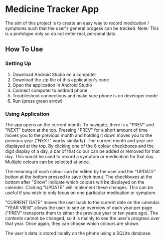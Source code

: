 # Medicine Tracker App

The aim of this project is to create an easy way to record medication / symptoms such that the user's general progess can be tracked. Note: This is a prototype only so do not enter real, personal data.

## How To Use

### Setting Up

1. Download Android Studio on a computer
2. Download the zip file of this application's code 
3. Open the application in Android Studio
4. Connect computer to android phone
5. Troubleshoot connections and make sure phone is on developer mode
6. Run (press green arrow)

### Using Application

The app opens on the current month. To navigate, there is a "PREV" and "NEXT" button at the top. Pressing "PREV" for a short amount of time moves you to the previous month and holding it down moves you to the previous year ("NEXT" works similarly). The current month and year are displayed at the top. By clicking one of the 8 colour checkboxes and the digit display of a day, a bar of that colour can be added or removed for that day. This would be used to record a symptom or medication for that day. Multiple colours can be selected at once.

The meaning of each colour can be edited by the user and the "UPDATE" button at the bottom pressed to save their input. The checkboxes at the bottom after "Show" indicate which colours will be displayed on the calender. Clicking "UPDATE" will implement these changes. This can be useful if you wish to only focus on one particular medication or symptom.

"CURRENT DATE" moves the user back to the current date on the calendar. "YEAR VIEW" allows the user to see an overview of each year per page ("PREV" transports them to either the previous year or ten years ago). The contents cannot be changed, so it is mainly to see the user's progress over that year. Once again, they can choose which colours are shown.

The user's data is stored locally on the phone using a SQLite database.


